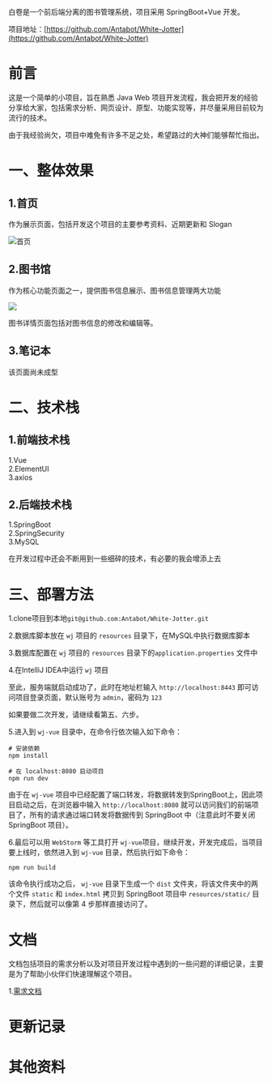 白卷是一个前后端分离的图书管理系统，项目采用 SpringBoot+Vue 开发。  


项目地址：[https://github.com/Antabot/White-Jotter](https://github.com/Antabot/White-Jotter)       

# 前言 

这是一个简单的小项目，旨在熟悉 Java Web 项目开发流程，我会把开发的经验分享给大家，包括需求分析、网页设计、原型、功能实现等，并尽量采用目前较为流行的技术。

由于我经验尚欠，项目中难免有许多不足之处，希望路过的大神们能够帮忙指出。

# 一、整体效果

## 1.首页

作为展示页面，包括开发这个项目的主要参考资料、近期更新和 Slogan

![首页](https://img-blog.csdnimg.cn/2019033109220482.png)

## 2.图书馆

作为核心功能页面之一，提供图书信息展示、图书信息管理两大功能

![](https://img-blog.csdnimg.cn/20190319170929209.png)

图书详情页面包括对图书信息的修改和编辑等。

## 3.笔记本

该页面尚未成型

# 二、技术栈

## 1.前端技术栈

1.Vue  
2.ElementUI  
3.axios   

## 2.后端技术栈

1.SpringBoot  
2.SpringSecurity  
3.MySQL  
  
在开发过程中还会不断用到一些细碎的技术，有必要的我会增添上去

# 三、部署方法

1.clone项目到本地`git@github.com:Antabot/White-Jotter.git`

2.数据库脚本放在 `wj` 项目的 `resources` 目录下，在MySQL中执行数据库脚本  

3.数据库配置在 `wj` 项目的 `resources` 目录下的`application.properties` 文件中  

4.在IntelliJ IDEA中运行 `wj` 项目  

至此，服务端就启动成功了，此时在地址栏输入 `http://localhost:8443` 即可访问项目登录页面，默认账号为 `admin`，密码为 `123`

如果要做二次开发，请继续看第五、六步。

5.进入到 `wj-vue` 目录中，在命令行依次输入如下命令：  

```
# 安装依赖
npm install

# 在 localhost:8080 启动项目
npm run dev
```  

由于在 `wj-vue` 项目中已经配置了端口转发，将数据转发到SpringBoot上，因此项目启动之后，在浏览器中输入 `http://localhost:8080` 就可以访问我们的前端项目了，所有的请求通过端口转发将数据传到 SpringBoot 中（注意此时不要关闭 SpringBoot 项目）。

6.最后可以用 `WebStorm` 等工具打开 `wj-vue`项目，继续开发，开发完成后，当项目要上线时，依然进入到 `wj-vue` 目录，然后执行如下命令：  

```
npm run build
```  

该命令执行成功之后， `wj-vue` 目录下生成一个 `dist` 文件夹，将该文件夹中的两个文件 `static` 和 `index.html` 拷贝到 SpringBoot 项目中 `resources/static/` 目录下，然后就可以像第 4 步那样直接访问了。  


# 文档

文档包括项目的需求分析以及对项目开发过程中遇到的一些问题的详细记录，主要是为了帮助小伙伴们快速理解这个项目。  

1.[需求文档]()  


# 更新记录


# 其他资料

 

 